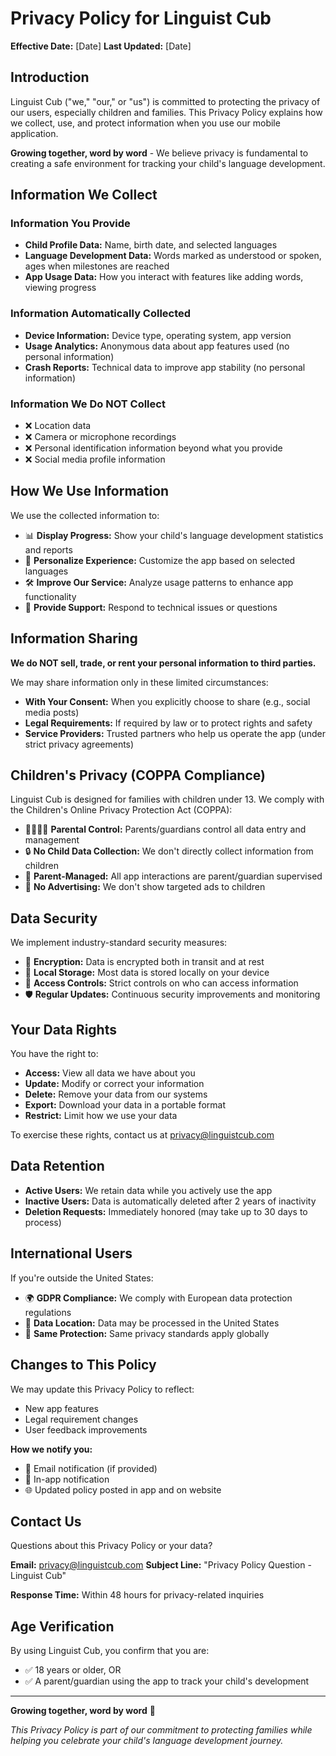 # Privacy Policy for Linguist Cub

**Effective Date:** [Date]
**Last Updated:** [Date]

## Introduction

Linguist Cub ("we," "our," or "us") is committed to protecting the privacy of our users, especially children and families. This Privacy Policy explains how we collect, use, and protect information when you use our mobile application.

**Growing together, word by word** - We believe privacy is fundamental to creating a safe environment for tracking your child's language development.

## Information We Collect

### Information You Provide
- **Child Profile Data:** Name, birth date, and selected languages
- **Language Development Data:** Words marked as understood or spoken, ages when milestones are reached
- **App Usage Data:** How you interact with features like adding words, viewing progress

### Information Automatically Collected
- **Device Information:** Device type, operating system, app version
- **Usage Analytics:** Anonymous data about app features used (no personal information)
- **Crash Reports:** Technical data to improve app stability (no personal information)

### Information We Do NOT Collect
- ❌ Location data
- ❌ Camera or microphone recordings
- ❌ Personal identification information beyond what you provide
- ❌ Social media profile information

## How We Use Information

We use the collected information to:
- 📊 **Display Progress:** Show your child's language development statistics and reports
- 🎯 **Personalize Experience:** Customize the app based on selected languages
- 🛠️ **Improve Our Service:** Analyze usage patterns to enhance app functionality
- 📱 **Provide Support:** Respond to technical issues or questions

## Information Sharing

**We do NOT sell, trade, or rent your personal information to third parties.**

We may share information only in these limited circumstances:
- **With Your Consent:** When you explicitly choose to share (e.g., social media posts)
- **Legal Requirements:** If required by law or to protect rights and safety
- **Service Providers:** Trusted partners who help us operate the app (under strict privacy agreements)

## Children's Privacy (COPPA Compliance)

Linguist Cub is designed for families with children under 13. We comply with the Children's Online Privacy Protection Act (COPPA):

- 👨‍👩‍👧‍👦 **Parental Control:** Parents/guardians control all data entry and management
- 🔒 **No Child Data Collection:** We don't directly collect information from children
- 📱 **Parent-Managed:** All app interactions are parent/guardian supervised
- 🚫 **No Advertising:** We don't show targeted ads to children

## Data Security

We implement industry-standard security measures:
- 🔐 **Encryption:** Data is encrypted both in transit and at rest
- 💾 **Local Storage:** Most data is stored locally on your device
- 🔑 **Access Controls:** Strict controls on who can access information
- 🛡️ **Regular Updates:** Continuous security improvements and monitoring

## Your Data Rights

You have the right to:
- **Access:** View all data we have about you
- **Update:** Modify or correct your information
- **Delete:** Remove your data from our systems
- **Export:** Download your data in a portable format
- **Restrict:** Limit how we use your data

To exercise these rights, contact us at privacy@linguistcub.com

## Data Retention

- **Active Users:** We retain data while you actively use the app
- **Inactive Users:** Data is automatically deleted after 2 years of inactivity
- **Deletion Requests:** Immediately honored (may take up to 30 days to process)

## International Users

If you're outside the United States:
- 🌍 **GDPR Compliance:** We comply with European data protection regulations
- 📍 **Data Location:** Data may be processed in the United States
- 🔐 **Same Protection:** Same privacy standards apply globally

## Changes to This Policy

We may update this Privacy Policy to reflect:
- New app features
- Legal requirement changes
- User feedback improvements

**How we notify you:**
- 📧 Email notification (if provided)
- 📱 In-app notification
- 🌐 Updated policy posted in app and on website

## Contact Us

Questions about this Privacy Policy or your data?

**Email:** privacy@linguistcub.com
**Subject Line:** "Privacy Policy Question - Linguist Cub"

**Response Time:** Within 48 hours for privacy-related inquiries

## Age Verification

By using Linguist Cub, you confirm that you are:
- ✅ 18 years or older, OR
- ✅ A parent/guardian using the app to track your child's development

---

**Growing together, word by word** 🐻

*This Privacy Policy is part of our commitment to protecting families while helping you celebrate your child's language development journey.*